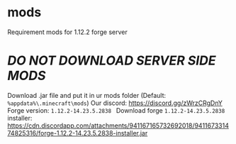 # mods
 Requirement mods for 1.12.2 forge server
# *DO NOT DOWNLOAD SERVER SIDE MODS*
 Download .jar file and put it in ur mods folder (Default: `%appdata%\.minecraft\mods`)
 Our discord: https://discord.gg/zWrzCRgDnY
 Forge version: `1.12.2-14.23.5.2838 `
 Download forge `1.12.2-14.23.5.2838` installer: https://cdn.discordapp.com/attachments/941167165732692018/941167331474825316/forge-1.12.2-14.23.5.2838-installer.jar
